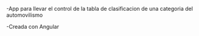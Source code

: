 -App para llevar el control de la tabla de clasificacion de una categoria del automovilismo

-Creada con Angular

